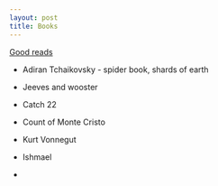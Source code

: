 ```yaml
---
layout: post
title: Books
---
```



[Good reads](https://www.goodreads.com/review/list/31135374?order=d&shelf=to-read&sort=date_added)

- Adiran Tchaikovsky - spider book, shards of earth
- Jeeves and wooster

- Catch 22
- Count of Monte Cristo
- Kurt Vonnegut
- Ishmael
-
